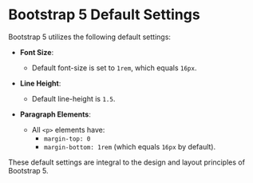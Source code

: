 # Bootstrap 5 Default Settings

Bootstrap 5 utilizes the following default settings:

- **Font Size**: 
  - Default font-size is set to `1rem`, which equals `16px`.

- **Line Height**:
  - Default line-height is `1.5`.

- **Paragraph Elements**:
  - All `<p>` elements have:
    - `margin-top: 0`
    - `margin-bottom: 1rem` (which equals `16px` by default).

These default settings are integral to the design and layout principles of Bootstrap 5.
